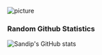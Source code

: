 ![picture](https://i.imgur.com/jGGNj7h.png)

### Random Github Statistics
![Sandip's GitHub stats](https://github-readme-stats.vercel.app/api?username=sandipm02&show_icons=true&theme=radical)

<!--
**sandipm02/sandipm02** is a ✨ _special_ ✨ repository because its `README.md` (this file) appears on your GitHub profile.

Here are some ideas to get you started:

- 🔭 I’m currently working on ...
- 🌱 I’m currently learning ...
- 👯 I’m looking to collaborate on ...
- 🤔 I’m looking for help with ...
- 💬 Ask me about ...
- 📫 How to reach me: ...
- 😄 Pronouns: ...
- ⚡ Fun fact: ...
-->
